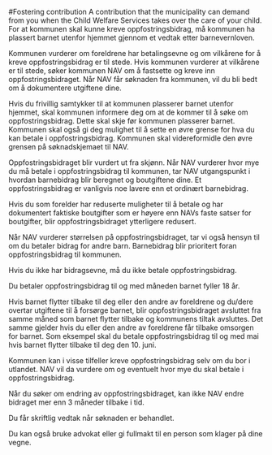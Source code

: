 #Fostering contribution
A contribution that the municipality can demand from you when the Child Welfare Services takes over the care of your child.
For at kommunen skal kunne kreve oppfostringsbidrag, må kommunen ha plassert barnet utenfor hjemmet gjennom et vedtak etter barnevernloven. 

 Kommunen vurderer om foreldrene har betalingsevne og om vilkårene for å kreve oppfostringsbidrag er til stede. Hvis kommunen vurderer at vilkårene er til stede, søker kommunen NAV om å fastsette og kreve inn oppfostringsbidraget. Når NAV får søknaden fra kommunen, vil du bli bedt om å dokumentere utgiftene dine.  

 Hvis du frivillig samtykker til at kommunen plasserer barnet utenfor hjemmet, skal kommunen informere deg om at de kommer til å søke om oppfostringsbidrag. Dette skal skje før kommunen plasserer barnet. Kommunen skal også gi deg mulighet til å sette en øvre grense for hva du kan betale i oppfostringsbidrag. Kommunen skal videreformidle den øvre grensen på søknadskjemaet til NAV.

 Oppfostringsbidraget blir vurdert ut fra skjønn. Når NAV vurderer hvor mye du må betale i oppfostringsbidrag til kommunen, tar NAV utgangspunkt i hvordan barnebidrag blir beregnet og boutgiftene dine. Et oppfostringsbidrag er vanligvis noe lavere enn et ordinært barnebidrag.

 Hvis du som forelder har reduserte muligheter til å betale og har dokumentert faktiske boutgifter som er høyere enn NAVs faste satser for boutgifter, blir oppfostringsbidraget ytterligere redusert.

 Når NAV vurderer størrelsen på oppfostringsbidraget, tar vi også hensyn til om du betaler bidrag for andre barn. Barnebidrag blir prioritert foran oppfostringsbidrag til kommunen.

 Hvis du ikke har bidragsevne, må du ikke betale oppfostringsbidrag.

 Du betaler oppfostringsbidrag til og med måneden barnet fyller 18 år.

 Hvis barnet flytter tilbake til deg eller den andre av foreldrene og du/dere overtar utgiftene til å forsørge barnet, blir oppfostringsbidraget avsluttet fra samme måned som barnet flytter tilbake og kommunens tiltak avsluttes. Det samme gjelder hvis du eller den andre av foreldrene får tilbake omsorgen for barnet. Som eksempel skal du betale oppfostringsbidrag til og med mai hvis barnet flytter tilbake til deg den 10. juni.

 Kommunen kan i visse tilfeller kreve oppfostringsbidrag selv om du bor i utlandet. NAV vil da vurdere om og eventuelt hvor mye du skal betale i oppfostringsbidrag.

 Når du søker om endring av oppfostringsbidraget, kan ikke NAV endre bidraget mer enn 3 måneder tilbake i tid.

 Du får skriftlig vedtak når søknaden er behandlet. 

 Du kan også bruke advokat eller gi fullmakt til en person som klager på dine vegne. 

 